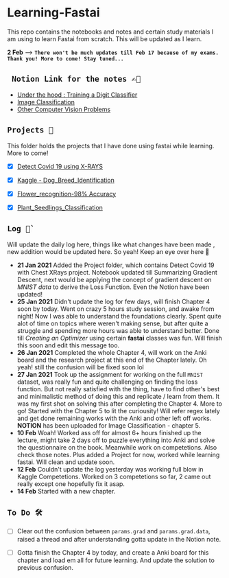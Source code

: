 # Learning-Fastai
This repo contains the notebooks and notes and certain study materials I am using to learn Fastai from scratch. This will be updated as I learn.

**2 Feb** --> **`There won't be much updates till Feb 17 because of my exams. Thank you! More to come! Stay tuned...`**

##  ``` Notion Link for the notes ✍🏻```
-  [Under the hood : Training a Digit Classifier](https://www.notion.so/Under-the-hood-Training-a-Digit-Classifier-8c84c3c8b556411b9381b7c1a7cd8d3e)
- [Image Classification](https://www.notion.so/Image-Classification-eb15b9efd0ec4226941b09ba002335a9)
- [Other Computer Vision Problems](https://www.notion.so/Other-Computer-Vision-Problems-aeb46003f86a4376bd50e3ed192f644d)



## ``` Projects 🤖 ``` 
This folder holds the projects that I have done using fastai while learning. More to come! 

 - [x] [Detect Covid 19 using X-RAYS](https://github.com/ashikshafi08/Learning-Fastai/blob/main/Projects/Detect_Covid19.ipynb) 
 - [x] [Kaggle - Dog_Breed_Identification](https://colab.research.google.com/drive/1pOSF0Kdu-Sy84iJVlNoX5Q6V5gh8-lwr)
 - [x] [Flower_recognition-98% Accuracy](https://github.com/ashikshafi08/Learning-Fastai/blob/main/Projects/Flower_recognition-98%25%20Accuracy.ipynb)
 - [x] [Plant_Seedlings_Classification](https://github.com/ashikshafi08/Learning-Fastai/blob/main/Projects/Plant_Seedlings_Classification-(97%20Score).ipynb)
 
 
##  ``` Log 🎯` ```
Will update the daily log here, things like what changes have been made , new addition would be updated here. So yeah! Keep an eye over here 🧐

- **21 Jan 2021** Added the Project folder, which contains Detect Covid 19 with Chest XRays project. Notebook updated till Summarizing Gradient Descent, next would be applying the concept of gradient descent on *MNIST data* to derive the Loss Function. Even the Notion have been updated! 
- **25 Jan 2021** Didn't update the log for few days, will finish Chapter 4 soon by today. Went on crazy 5 hours study session, and awake from night! Now I was able to understand the foundations clearly. Spent quite alot of time on topics where weren't making sense, but after quite a struggle and spending more hours was able to understand better. Done till *Creating an Optimizer* using certain **fastai** classes was fun. Will finish this soon and edit this message too. 
- **26 Jan 2021** Completed the whole Chapter 4, will work on the Anki board and the research project at this end of the Chapter lately. Oh yeah! still the confusion will be fixed soon lol
- **27 Jan 2021** Took up the assignment for working on the full `MNIST` dataset, was really fun and quite challenging on finding the loss function. But not really satisfied with the thing, have to find other's best and minimalistic method of doing this and replicate / learn from them. It was my first shot on solving this after completing the Chapter 4. More to go! Started with the Chapter 5 to lit the curiousity! Will refer regex lately and get done remaining works with the Anki and other left off works. **NOTION** has been  uploaded for Image Classification - chapter 5. 
- **10 Feb** Woah! Worked ass off for almost 6+ hours finished up the lecture, might take 2 days off to puzzle everything into Anki and solve the questionnaire on the book. Meanwhile work on competetions. Also check those notes. Plus added a Project for now, worked while learning fastai. Will clean and update soon.
- **12 Feb** Couldn't update the log yesterday was working full blow in Kaggle Competetions. Worked on 3 competetions so far, 2 came out really except one hopefully fix it asap. 
- **14 Feb** Started with a new chapter.



## ``` To Do 🛠 ``` 

- [ ] Clear out the confusion between `params.grad` and `params.grad.data`, raised a thread and after understanding gotta update in the Notion note. 
- [ ] Gotta finish the Chapter 4 by today, and create a Anki board for this chapter and load em all for future learning. And update the solution to previous confusion.


